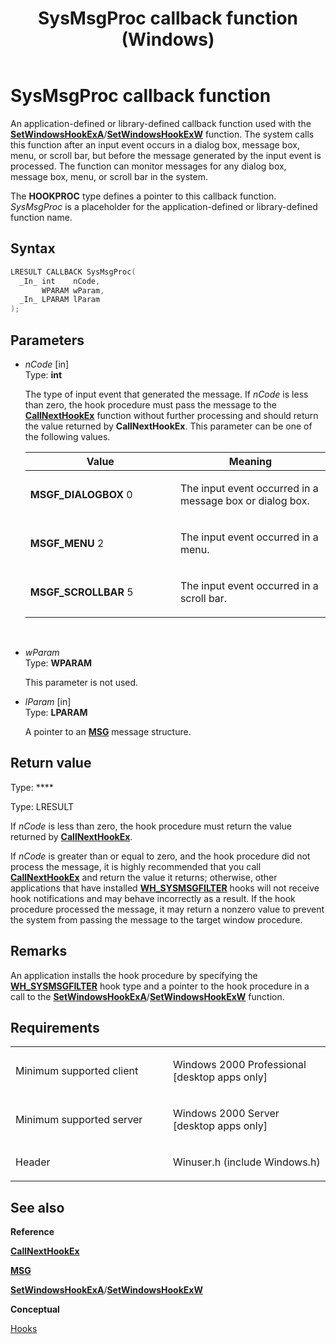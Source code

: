 ﻿---
title: SysMsgProc callback function (Windows)
TOCTitle: SysMsgProc callback function
ms:assetid: VS|winui|~\winui\windowsuserinterface\windowing\hooks\hookreference\hookfunctions\sysmsgproc.htm
ms:mtpsurl: https://msdn.microsoft.com/en-us/library/ms644992(v=VS.85)
ms:contentKeyID: 5641732
ms.date: 03/30/2018
mtps_version: v=VS.85
f1_keywords:
- SysMsgProc
- MSGF_SCROLLBAR
- MSGF_DIALOGBOX
- MSGF_MENU
- winuser/SysMsgProc
dev_langs:
- C++
- C
api_location:
- Winuser.h
api_name:
- SysMsgProc
api_type:
- UserDefined
product:
- Windows
topic_type:
- apiref
- kbSyntax
product_family_name: VS
ROBOTS: INDEX,FOLLOW
---

# SysMsgProc callback function

An application-defined or library-defined callback function used with the [**SetWindowsHookExA**](/windows/win32/api/winuser/nf-winuser-setwindowshookexa)/[**SetWindowsHookExW**](/windows/win32/api/winuser/nf-winuser-setwindowshookexw) function. The system calls this function after an input event occurs in a dialog box, message box, menu, or scroll bar, but before the message generated by the input event is processed. The function can monitor messages for any dialog box, message box, menu, or scroll bar in the system.

The **HOOKPROC** type defines a pointer to this callback function. *SysMsgProc* is a placeholder for the application-defined or library-defined function name.

## Syntax

``` c++
LRESULT CALLBACK SysMsgProc(
  _In_ int    nCode,
       WPARAM wParam,
  _In_ LPARAM lParam
);
```

## Parameters

  - *nCode* \[in\]  
    Type: **int**
    
    The type of input event that generated the message. If *nCode* is less than zero, the hook procedure must pass the message to the [**CallNextHookEx**](/windows/win32/api/winuser/nf-winuser-callnexthookex) function without further processing and should return the value returned by **CallNextHookEx**. This parameter can be one of the following values.
    
    <table>
    <colgroup>
    <col style="width: 50%" />
    <col style="width: 50%" />
    </colgroup>
    <thead>
    <tr class="header">
    <th>Value</th>
    <th>Meaning</th>
    </tr>
    </thead>
    <tbody>
    <tr class="odd">
    <td><span id="MSGF_DIALOGBOX"></span><span id="msgf_dialogbox"></span>
    <strong>MSGF_DIALOGBOX</strong>
    0</td>
    <td><p>The input event occurred in a message box or dialog box.</p></td>
    </tr>
    <tr class="even">
    <td><span id="MSGF_MENU"></span><span id="msgf_menu"></span>
    <strong>MSGF_MENU</strong>
    2</td>
    <td><p>The input event occurred in a menu.</p></td>
    </tr>
    <tr class="odd">
    <td><span id="MSGF_SCROLLBAR"></span><span id="msgf_scrollbar"></span>
    <strong>MSGF_SCROLLBAR</strong>
    5</td>
    <td><p>The input event occurred in a scroll bar.</p></td>
    </tr>
    </tbody>
    </table>
    
     

  - *wParam*  
    Type: **WPARAM**
    
    This parameter is not used.

  - *lParam* \[in\]  
    Type: **LPARAM**
    
    A pointer to an [**MSG**](https://msdn.microsoft.com/en-us/library/ms644958\(v=vs.85\)) message structure.

## Return value

Type: ****

Type: LRESULT

If *nCode* is less than zero, the hook procedure must return the value returned by [**CallNextHookEx**](/windows/win32/api/winuser/nf-winuser-callnexthookex).

If *nCode* is greater than or equal to zero, and the hook procedure did not process the message, it is highly recommended that you call [**CallNextHookEx**](/windows/win32/api/winuser/nf-winuser-callnexthookex) and return the value it returns; otherwise, other applications that have installed [**WH\_SYSMSGFILTER**](https://msdn.microsoft.com/en-us/library/ms644959\(v=vs.85\)) hooks will not receive hook notifications and may behave incorrectly as a result. If the hook procedure processed the message, it may return a nonzero value to prevent the system from passing the message to the target window procedure.

## Remarks

An application installs the hook procedure by specifying the [**WH\_SYSMSGFILTER**](https://msdn.microsoft.com/en-us/library/ms644959\(v=vs.85\)) hook type and a pointer to the hook procedure in a call to the [**SetWindowsHookExA**](/windows/win32/api/winuser/nf-winuser-setwindowshookexa)/[**SetWindowsHookExW**](/windows/win32/api/winuser/nf-winuser-setwindowshookexw) function.

## Requirements

<table>
<colgroup>
<col style="width: 50%" />
<col style="width: 50%" />
</colgroup>
<tbody>
<tr class="odd">
<td><p>Minimum supported client</p></td>
<td><p>Windows 2000 Professional [desktop apps only]</p></td>
</tr>
<tr class="even">
<td><p>Minimum supported server</p></td>
<td><p>Windows 2000 Server [desktop apps only]</p></td>
</tr>
<tr class="odd">
<td><p>Header</p></td>
<td>Winuser.h (include Windows.h)</td>
</tr>
</tbody>
</table>


## See also

**Reference**

[**CallNextHookEx**](/windows/win32/api/winuser/nf-winuser-callnexthookex)

[**MSG**](https://msdn.microsoft.com/en-us/library/ms644958\(v=vs.85\))

[**SetWindowsHookExA**](/windows/win32/api/winuser/nf-winuser-setwindowshookexa)/[**SetWindowsHookExW**](/windows/win32/api/winuser/nf-winuser-setwindowshookexw)

**Conceptual**

[Hooks](https://msdn.microsoft.com/en-us/library/ms632589\(v=vs.85\))

